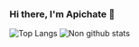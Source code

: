 ### Hi there, I'm Apichate 👋

<!--
**LoukGolf89/LoukGolf89** is a ✨ _special_ ✨ repository because its `README.md` (this file) appears on your GitHub profile.

Here are some ideas to get you started:

- 🔭 I’m currently working on ...
- 🌱 I’m currently learning ...
- 👯 I’m looking to collaborate on ...
- 🤔 I’m looking for help with ...
- 💬 Ask me about ...
- 📫 How to reach me: ...
- 😄 Pronouns: ...
- ⚡ Fun fact: ...
-->

![Top Langs](https://github-readme-stats.vercel.app/api/top-langs/?username=Apichate-Y&theme=algolia)
![Non github stats](https://github-readme-stats.vercel.app/api?username=Apichate-Y&show_icons=true&theme=algolia)
